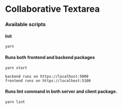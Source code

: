 # Collaborative Textarea

### Available scripts

#### Init

`yarn`

#### Runs both frontend and backend packages

`yarn start`

```
backend runs on https://localhost:5000
frontend runs on https://localhost:5100
```

#### Runs lint command in both server and client package.

`yarn lint`
